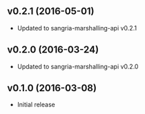 ## v0.2.1 (2016-05-01)

* Updated to sangria-marshalling-api v0.2.1

## v0.2.0 (2016-03-24)

* Updated to sangria-marshalling-api v0.2.0

## v0.1.0 (2016-03-08)

* Initial release